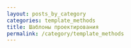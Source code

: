 ```yaml
---
layout: posts_by_category
categories: template_methods
title: Шаблоны проектирования
permalink: /category/template_methods
---
```

